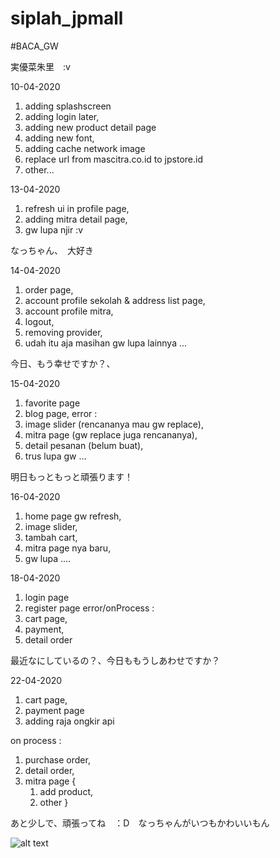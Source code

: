 # siplah_jpmall

#BACA_GW

実優菜朱里　:v　

10-04-2020

1. adding splashscreen 
2. adding login later,
3. adding new product detail page
4. adding new font,
5. adding cache network image
6. replace url from mascitra.co.id to jpstore.id
7. other... 

13-04-2020

1. refresh ui in profile page, 
2. adding mitra detail page,
3. gw lupa njir :v

なっちゃん、　大好き

14-04-2020

1. order page,
2. account profile sekolah & address list page,
3. account profile mitra,
4. logout,
5. removing provider,
6. udah itu aja masihan gw lupa lainnya ...

今日、もう幸せですか？、

15-04-2020

1. favorite page
2. blog page,
error : 
1. image slider (rencananya mau gw replace),
2. mitra page (gw replace juga rencananya),
3. detail pesanan (belum buat),
4. trus lupa gw ...

明日もっともっと頑張ります！

16-04-2020

1. home page gw refresh, 
2. image slider,
3. tambah cart,
4. mitra page nya baru,
5. gw lupa ....

18-04-2020

1. login page
2. register page
error/onProcess :
1. cart page,
2. payment,
3. detail order

最近なにしているの？、今日ももうしあわせですか？

22-04-2020

1. cart page, 
2. payment page
3. adding raja ongkir api

on process :
1. purchase order,
2. detail order,
3. mitra page {
    1. add product,
    2. other
}

あと少しで、頑張ってね　：D　なっちゃんがいつもかわいいもん

![alt text](https://pbs.twimg.com/media/EWM5OGpVAAAonB8?format=jpg&name=small)